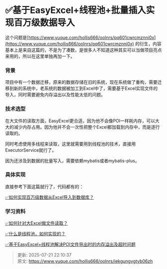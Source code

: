 # ✅基于EasyExcel+线程池+批量插入实现百万级数据导入



这个问题是[https://www.yuque.com/hollis666/oolnrs/pq601cwrcmznni0x](https://www.yuque.com/hollis666/oolnrs/pq601cwrcmznni0x) 的衍生，内容基本上是来自这篇的，不是为了凑数，是很多人不知道这种其实可以当做项目亮点来用的，所以在这里单独再加一下。



### 背景


项目中有一个数据迁移，原来的数据存储在旧的系统，现在系统做了重构，需要迁移到新的系统中，老系统的数据被加工到Excel中了，需要基于Excel实现文件的导入，同时需要避免内存溢出以及性能太低的问题。



### 技术选型


在大文件的读取方面，EasyExcel更合适，因为他不会像POI一样耗内存，可以大大的减少内存占用。因为他并不会一次性把整个Excel都加载到内存中，而是逐行读取的。



同时考虑使用多线程来读取，这里就需要用到线程池的技术，直接用ExecutorService就行了。



因为还涉及到数据的批量写入，需要依赖mybatis或者mybatis-plus。



### 具体实现


直接参考下面这篇就行了，代码都有的：



[✅如何实现百万级数据从Excel导入到数据库？](https://www.yuque.com/hollis666/oolnrs/pq601cwrcmznni0x#oiW1h)



### 学习资料


[✅如何针对大Excel做文件读取？](https://www.yuque.com/hollis666/oolnrs/fqevsshv4hxvtx69)



[✅什么是线程池，如何实现的？](https://www.yuque.com/hollis666/oolnrs/fb5th6)



[✅基于EasyExcel+线程池解决POI文件导出时的内存溢出及超时问题](https://www.yuque.com/hollis666/oolnrs/wcm6xqvp0z004ing)



> 更新: 2025-07-21 22:10:37  
> 原文: <https://www.yuque.com/hollis666/oolnrs/iekgungvgtyb06zh>